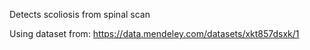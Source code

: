 Detects scoliosis from spinal scan


Using dataset from: https://data.mendeley.com/datasets/xkt857dsxk/1

